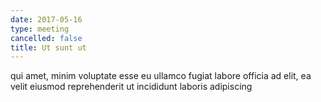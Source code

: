 ```yaml
---
date: 2017-05-16
type: meeting
cancelled: false
title: Ut sunt ut
---
```

qui amet, minim voluptate esse eu ullamco fugiat labore officia ad elit, ea velit eiusmod reprehenderit ut incididunt laboris adipiscing